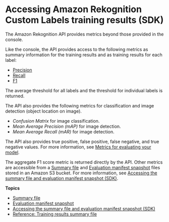 # Accessing Amazon Rekognition Custom Labels training results \(SDK\)<a name="im-metrics-api"></a>

The Amazon Rekognition API provides metrics beyond those provided in the console\. 

Like the console, the API provides access to the following metrics as summary information for the training results and as training results for each label:
+ [Precision](im-metrics-use.md#im-precision-metric)
+ [Recall](im-metrics-use.md#im-recall-metric)
+ [F1](im-metrics-use.md#im-f1-metric)

The average threshold for all labels and the threshold for individual labels is returned\.

The API also provides the following metrics for classification and image detection \(object location on image\)\.
+ *Confusion Matrix* for image classification\.
+ *Mean Average Precision \(mAP\)* for image detection\.
+ *Mean Average Recall \(mAR\)* for image detection\.

The API also provides true positive, false positive, false negative, and true negative values\. For more information, see [Metrics for evaluating your model](im-metrics-use.md)\.

The aggregate F1 score metric is returned directly by the API\. Other metrics are accessible from a [Summary file](im-summary-file-api.md) and [Evaluation manifest snapshot](im-evaluation-manifest-snapshot-api.md) files stored in an Amazon S3 bucket\. For more information, see [Accessing the summary file and evaluation manifest snapshot \(SDK\)](im-access-summary-evaluation-manifest.md)\.

**Topics**
+ [Summary file](im-summary-file-api.md)
+ [Evaluation manifest snapshot](im-evaluation-manifest-snapshot-api.md)
+ [Accessing the summary file and evaluation manifest snapshot \(SDK\)](im-access-summary-evaluation-manifest.md)
+ [Reference: Training results summary file](im-summary-file.md)